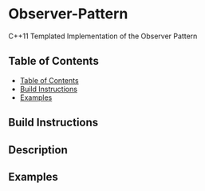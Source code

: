 # Observer-Pattern
C++11 Templated Implementation of the Observer Pattern

## Table of Contents
* [Table of Contents](#table-of-contents)
* [Build Instructions](#build-instructions)
* [Examples](#examples)

## Build Instructions 

## Description 

## Examples
